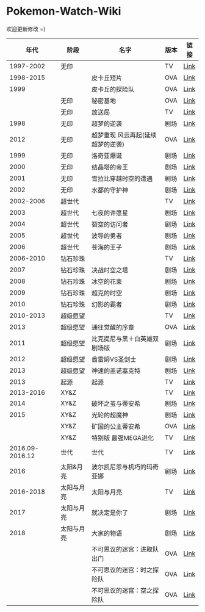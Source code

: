 # Pokemon-Watch-Wiki
欢迎更新修改 =)

|年代|阶段|名字|版本|链接|  
|---|---|---|---|---|
|1997-2002| 无印 ||TV|[Link](https://www.bilibili.com/video/av10744811)|
|1998-2015||皮卡丘短片|OVA|[Link](https://www.bilibili.com/video/av10894141)|
|1999|  |皮卡丘的探险队|OVA|[Link](https://www.bilibili.com/video/av9407885)|
|| 无印 |秘密基地|OVA|[Link](https://www.bilibili.com/video/av9400997)|
|| 无印 |放送局|TV|[Link](https://www.bilibili.com/video/av19018489)|
|1998| 无印 |超梦的逆袭|剧场|[Link](https://www.bilibili.com/video/av10658727/)|
|2012| 无印 |超梦重现 风云再起(延续超梦的逆袭)|OVA|[Link](https://www.bilibili.com/video/av11698736/)|
|1999| 无印 |洛奇亚爆诞|剧场|[Link](https://www.bilibili.com/video/av10662593/)|
|2000| 无印 |结晶塔的帝王 |剧场|[Link](https://www.bilibili.com/video/av10662604/)|
|2001| 无印 |雪拉比穿越时空的遭遇|剧场|[Link](https://www.bilibili.com/video/av10662606/)|
|2002| 无印 |水都的守护神|剧场|[Link](https://www.bilibili.com/video/av10663461/)|
|2002-2006|超世代||TV|[Link](https://www.bilibili.com/video/av10770612)|
|2003| 超世代 | 七夜的许愿星 |剧场|[Link](https://www.bilibili.com/video/av10665777/)|
|2004| 超世代 |裂空的访问者|剧场|[Link](https://www.bilibili.com/video/av10666043/)|
|2005| 超世代 |波导的勇者|剧场|[Link](https://www.bilibili.com/video/av10666302/)|
|2006| 超世代 |苍海的王子|剧场|[Link](https://www.bilibili.com/video/av10666918/)|
|2006-2010| 钻石珍珠 ||TV|[Link](https://www.bilibili.com/video/av10783111)|
|2007| 钻石珍珠 |决战时空之塔|剧场|[Link](https://www.bilibili.com/video/av10673686/)|  
|2008| 钻石珍珠 |冰空的花束|剧场|[Link](https://www.bilibili.com/video/av10682467/)|  
|2009| 钻石珍珠 |超克的时空|剧场|[Link](https://www.bilibili.com/video/av10682469/)|  
|2010| 钻石珍珠 |幻影的霸者 |剧场|[Link](https://www.bilibili.com/video/av10682490/)|  
|2010-2013|超级愿望||TV|[Link](https://www.bilibili.com/video/av10766394)|
|2013|超级愿望|通往觉醒的序章|OVA|[Link](https://www.bilibili.com/video/av31029888)|
|2011|超级愿望|比克提尼与黑＋白英雄双剧场版|剧场|[Link](https://www.bilibili.com/video/av10683455/)|
|2012|超级愿望| 酋雷姆VS圣剑士 |剧场|[Link](https://www.bilibili.com/video/av14195054/)|
|2013|超级愿望|神速的盖诺塞克特|剧场|[Link](https://www.bilibili.com/video/av13224724/)|
|2013|起源|起源|TV|[Link](https://www.bilibili.com/video/av6288364)|
|2013-2016|XY&Z||TV|[Link](https://www.bilibili.com/video/av14473038)|
|2014|XY&Z|破坏之茧与蒂安希|剧场|[Link](https://www.bilibili.com/video/av13111367/)|
|2015|XY&Z|光轮的超魔神|剧场|[Link](https://www.bilibili.com/video/av3802098/)|
||XY&Z|矿国的公主蒂安希|OVA|[Link](https://www.bilibili.com/video/av9698358)|
||XY&Z|特别版 最强MEGA进化|TV|[Link](https://www.bilibili.com/video/av10768784)|
|2016.09-2016.12|世代|世代|TV|[Link](https://www.bilibili.com/video/av8253062)|
|2016|太阳&月亮|波尔凯尼恩与机巧的玛奇亚娜|剧场|[Link](https://www.bilibili.com/video/av23195520)|
|2016-2018|太阳与月亮|太阳与月亮|TV|[Link](https://www.bilibili.com/video/av33475774)|
|2017|太阳与月亮|就决定是你了|剧场|[Link](https://www.bilibili.com/video/av17878730?from=search&seid=7121815767237028949)|
|2018|太阳与月亮|大家的物语|剧场|[Link](https://www.bilibili.com/video/av37453970/)|
|||不可思议的迷宫：进取队出门|OVA|[Link](https://www.bilibili.com/video/av10751167/)|
|||不可思议的迷宫：时之探险队|OVA|[Link](https://www.bilibili.com/video/av10763071/)|
|||不可思议的迷宫：空之探险队|OVA|[Link](https://www.bilibili.com/video/av10763112/)|
<!--
||||剧场|[Link]()|-->



